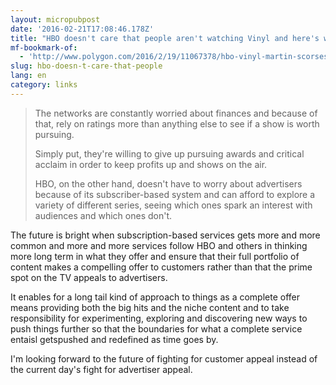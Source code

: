 ```yaml
---
layout: micropubpost
date: '2016-02-21T17:08:46.178Z'
title: "HBO doesn't care that people aren't watching Vinyl and here's why"
mf-bookmark-of:
  - 'http://www.polygon.com/2016/2/19/11067378/hbo-vinyl-martin-scorsese-terence-winter'
slug: hbo-doesn-t-care-that-people
lang: en
category: links
---
```

> The networks are constantly worried about finances and because of that, rely on ratings more than anything else to see if a show is worth pursuing.
> 
> Simply put, they're willing to give up pursuing awards and critical acclaim in order to keep profits up and shows on the air.
> 
> HBO, on the other hand, doesn't have to worry about advertisers because of its subscriber-based system and can afford to explore a variety of different series, seeing which ones spark an interest with audiences and which ones don't.

The future is bright when subscription-based services gets more and more common and more and more services follow HBO and others in thinking more long term in what they offer and ensure that their full portfolio of content makes a compelling offer to customers rather than that the prime spot on the TV appeals to advertisers.

It enables for a long tail kind of approach to things as a complete offer means providing both the big hits and the niche content and to take responsibility for experimenting, exploring and discovering new ways to push things further so that the boundaries for what a complete service entaisl getspushed and redefined as time goes by.

I'm looking forward to the future of fighting for customer appeal instead of the current day's fight for advertiser appeal.
